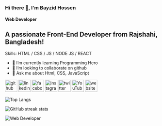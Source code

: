 ### Hi there 👋, I'm Bayzid Hossen
#### Web Developer

## A passionate Front-End Developer from Rajshahi, Bangladesh!

Skills: HTML / CSS / JS / NODE JS / REACT

- 🌱 I’m currently learning Programming Hero 
- 👯 I’m looking to collaborate on github 
- 💬 Ask me about Html, CSS, JavaScript 


[<img src='https://cdn.jsdelivr.net/npm/simple-icons@3.0.1/icons/github.svg' alt='github' height='40'>](https://github.com/bayzidhossen123)  [<img src='https://cdn.jsdelivr.net/npm/simple-icons@3.0.1/icons/linkedin.svg' alt='linkedin' height='40'>](https://www.linkedin.com/in/bayzidhossen123/)  [<img src='https://cdn.jsdelivr.net/npm/simple-icons@3.0.1/icons/facebook.svg' alt='facebook' height='40'>](https://www.facebook.com/bayzidhossen123)  [<img src='https://cdn.jsdelivr.net/npm/simple-icons@3.0.1/icons/instagram.svg' alt='instagram' height='40'>](https://www.instagram.com/bayzidhossen123/)  [<img src='https://cdn.jsdelivr.net/npm/simple-icons@3.0.1/icons/twitter.svg' alt='twitter' height='40'>](https://twitter.com/bayzidhossen123)  [<img src='https://cdn.jsdelivr.net/npm/simple-icons@3.0.1/icons/youtube.svg' alt='YouTube' height='40'>](https://www.youtube.com/channel/bayzidhossen123)  [<img src='https://cdn.jsdelivr.net/npm/simple-icons@3.0.1/icons/icloud.svg' alt='website' height='40'>](bayzidhossen123)  

![Top Langs](https://github-readme-stats.vercel.app/api/top-langs/?username=anuraghazra&layout=compact)

![GitHub streak stats](https://streak-stats.demolab.com/?user=bayzidhossen123)  


![Web Developer](https://scontent.fdac27-2.fna.fbcdn.net/v/t39.30808-6/397997503_1025867315287100_2818965842490115445_n.jpg?_nc_cat=103&ccb=1-7&_nc_sid=9534ce&_nc_eui2=AeEV6xD8uQxYBOo_-OvPn0leSKBYJrulJQtIoFgmu6UlC2j_N23_nlExCBv3ppwc5kCu0kJnsd79tFsHhC1GzylP&_nc_ohc=le-5Z0MJ9wEAX_UBChK&_nc_ht=scontent.fdac27-2.fna&oh=00_AfCAjEhu0s9Fr30rW9qgOSG1KdZ1u7n2BBqV7X21uvFuAg&oe=65962AD7)
